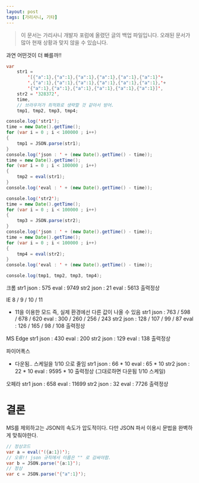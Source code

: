 ```yaml
---
layout: post
tags: [가리사니, 기타]
---
```


> 이 문서는 가리사니 개발자 포럼에 올렸던 글의 백업 파일입니다.
오래된 문서가 많아 현재 상황과 맞지 않을 수 있습니다.


과연 어떤것이 더 빠를까!!
``` java
var
	str1 =
		'[{"a":1},{"a":1},{"a":1},{"a":1},{"a":1},{"a":1}'+
		',{"a":1},{"a":1},{"a":1},{"a":1},{"a":1},{"a":1},'+
		'{"a":1},{"a":1},{"a":1},{"a":1},{"a":1},{"a":1}]',
	str2 = '328372',
	time,
	// 브라우저가 최적화로 생략할 것 같아서 방어.
	tmp1, tmp2, tmp3, tmp4;

console.log('str1');
time = new Date().getTime();
for (var i = 0 ; i < 100000 ; i++)
{
	tmp1 = JSON.parse(str1);
}
console.log('json : ' + (new Date().getTime() - time));
time = new Date().getTime();
for (var i = 0 ; i < 100000 ; i++)
{
	tmp2 = eval(str1);
}
console.log('eval : ' + (new Date().getTime() - time));

console.log('str2');
time = new Date().getTime();
for (var i = 0 ; i < 100000 ; i++)
{
	tmp3 = JSON.parse(str2);
}
console.log('json : ' + (new Date().getTime() - time));
time = new Date().getTime();
for (var i = 0 ; i < 100000 ; i++)
{
	tmp4 = eval(str2);
}
console.log('eval : ' + (new Date().getTime() - time));

console.log(tmp1, tmp2, tmp3, tmp4);
```
크롬
str1
json : 575
eval : 9749
str2
json : 21
eval : 5613
출력정상

IE 8 / 9 / 10 / 11
- 11을 이용한 모드 즉, 실제 환경에선 다른 값이 나올 수 있음
str1
json : 763 / 598 / 678 / 620
eval : 300 / 260 / 256 / 243
str2
json : 128 / 107 / 99 / 87
eval : 126 / 165 / 98 / 108
출력정상

MS Edge
str1
json : 430
eval : 200
str2
json : 129
eval : 138
출력정상

파이어폭스
- 다운됨.. 스케일을 1/10 으로 줄임
str1
json : 66 * 10
eval : 65 * 10
str2
json : 22 * 10
eval : 9595 * 10
출력정상 (그대로하면 다운됨 1/10 스케일)

오페라
str1
json : 658
eval : 11699
str2
json : 32
eval : 7726
출력정상


# 결론
MS를 제외하고는 JSON의 속도가 압도적이다.
다만 JSON 파서 이용시 문법을 완벽하게 맞춰야한다.
``` java
// 정상코드
var a = eval('({a:1})');
// 오류!! json 규칙에서 이름은 "" 로 감싸야함.
var b = JSON.parse('{a:1}');
// 정상
var c = JSON.parse('{"a":1}');
```
